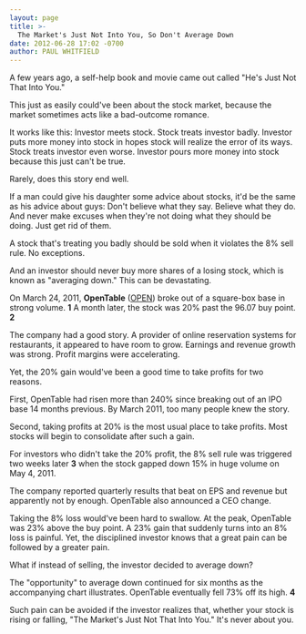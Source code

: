 ```yaml
---
layout: page
title: >-
  The Market's Just Not Into You, So Don't Average Down
date: 2012-06-28 17:02 -0700
author: PAUL WHITFIELD
---
```





A few years ago, a self-help book and movie came out called "He's Just Not That Into You."


This just as easily could've been about the stock market, because the market sometimes acts like a bad-outcome romance.


It works like this: Investor meets stock. Stock treats investor badly. Investor puts more money into stock in hopes stock will realize the error of its ways. Stock treats investor even worse. Investor pours more money into stock because this just can't be true.


Rarely, does this story end well.


If a man could give his daughter some advice about stocks, it'd be the same as his advice about guys: Don't believe what they say. Believe what they do. And never make excuses when they're not doing what they should be doing. Just get rid of them.


A stock that's treating you badly should be sold when it violates the 8% sell rule. No exceptions.


And an investor should never buy more shares of a losing stock, which is known as "averaging down." This can be devastating.


On March 24, 2011, **OpenTable** ([OPEN](https://research.investors.com/quote.aspx?symbol=OPEN)) broke out of a square-box base in strong volume. **1** A month later, the stock was 20% past the 96.07 buy point. **2**


The company had a good story. A provider of online reservation systems for restaurants, it appeared to have room to grow. Earnings and revenue growth was strong. Profit margins were accelerating.


Yet, the 20% gain would've been a good time to take profits for two reasons.


First, OpenTable had risen more than 240% since breaking out of an IPO base 14 months previous. By March 2011, too many people knew the story.


Second, taking profits at 20% is the most usual place to take profits. Most stocks will begin to consolidate after such a gain.


For investors who didn't take the 20% profit, the 8% sell rule was triggered two weeks later **3** when the stock gapped down 15% in huge volume on May 4, 2011.


The company reported quarterly results that beat on EPS and revenue but apparently not by enough. OpenTable also announced a CEO change.


Taking the 8% loss would've been hard to swallow. At the peak, OpenTable was 23% above the buy point. A 23% gain that suddenly turns into an 8% loss is painful. Yet, the disciplined investor knows that a great pain can be followed by a greater pain.


What if instead of selling, the investor decided to average down?


The "opportunity" to average down continued for six months as the accompanying chart illustrates. OpenTable eventually fell 73% off its high. **4**


Such pain can be avoided if the investor realizes that, whether your stock is rising or falling, "The Market's Just Not That Into You." It's never about you.




